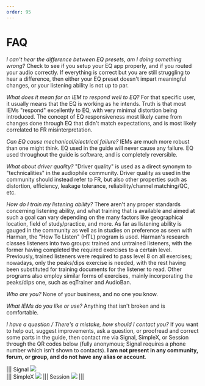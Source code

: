 ```yaml
---
order: 95
---
```

# FAQ

*I can't hear the difference between EQ presets, am I doing something wrong?*
Check to see if you setup your EQ app properly, and if you routed your audio correctly. If everything is correct but you are still struggling to hear a difference, then either your EQ preset doesn't impart meaningful changes, or your listening ability is not up to par. 


*What does it mean for an IEM to respond well to EQ?*
For that specific user, it usually means that the EQ is working as he intends. Truth is that most IEMs "respond" excellently to EQ, with very minimal distortion being introduced. The concept of EQ responsiveness most likely came from changes done through EQ that didn't match expectations, and is most likely correlated to FR misinterpretation.


*Can EQ cause mechanical/electrical failure?*
IEMs are much more robust than one might think. EQ used in the guide will never cause any failure. EQ used throughout the guide is software, and is completely reversible. 


*What about driver quality?*
"Driver quality" is used as a direct synonym to "technicalities" in the audiophile community. Driver quality as used in the community should instead refer to FR, but also other properties such as distortion, efficiency, leakage tolerance, reliability/channel matching/QC, etc. 


*How do I train my listening ability?*
There aren't any proper standards concerning listening ability, and what training that is available and aimed at such a goal can vary depending on the many factors like geographical location, field of study/practice, and more. 
As far as listening ability is gauged in the community as well as in studies on preference as seen with Harman, the "How To Listen" (HTL) program is used. Harman's research classes listeners into two groups: trained and untrained listeners, with the former having completed the required exercises to a certain level. Previously, trained listeners were required to pass level 8 on all exercises; nowadays, only the peaks/dips exercise is needed, with the rest having been substituted for training documents for the listener to read.
Other programs also employ similar forms of exercises, mainly incorporating the peaks/dips one, such as eqTrainer and AudioBan.


*Who are you?*
None of your business, and no one you know.

*What IEMs do you like or use?*
Anything that isn't broken and is comfortable.

*I have a question / There's a mistake, how should I contact you?*
If you want to help out, suggest improvements, ask a question, or proofread and correct some parts in the guide, then contact me via Signal, SimpleX, or Session through the QR codes below (fully anonymous; Signal requires a phone number which isn't shown to contacts). **I am not present in any community, forum, or group, and do not have any alias or account**.

||| Signal
![](https://i.postimg.cc/25t7rf44/Signal.png)	 
||| SimpleX
![](https://i.postimg.cc/V6bBNHR2/Simplex.png)
||| Session
![](https://i.postimg.cc/sXJ3X3zN/Session.jpg)
|||
